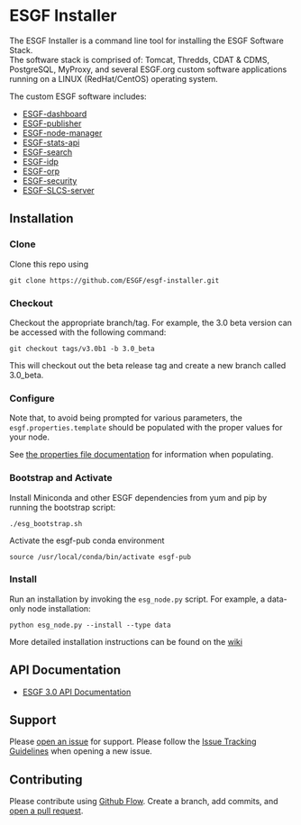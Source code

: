 # ESGF Installer
The ESGF Installer is a command line tool for installing the ESGF Software Stack.  
The software stack is comprised of: Tomcat, Thredds, CDAT & CDMS, PostgreSQL, MyProxy, and several ESGF.org custom software applications running on a LINUX (RedHat/CentOS) operating system.

The custom ESGF software includes:
- [ESGF-dashboard](https://github.com/ESGF/esgf-dashboard)
- [ESGF-publisher](https://github.com/ESGF/esg-publisher)
- [ESGF-node-manager](https://github.com/ESGF/esgf-node-manager)
- [ESGF-stats-api](https://github.com/ESGF/esgf-stats-api)
- [ESGF-search](https://github.com/ESGF/esg-search)
- [ESGF-idp](https://github.com/ESGF/esgf-idp)
- [ESGF-orp](https://github.com/ESGF/esg-orp)
- [ESGF-security](https://github.com/ESGF/esgf-security)
- [ESGF-SLCS-server](https://github.com/ESGF/esgf-slcs-server)

## Installation
### Clone
Clone this repo using 
```
git clone https://github.com/ESGF/esgf-installer.git
```
### Checkout
Checkout the appropriate branch/tag. For example, the 3.0 beta version can be accessed with the following command: 
```
git checkout tags/v3.0b1 -b 3.0_beta
```
This will checkout out the beta release tag and create a new branch called 3.0_beta.

### Configure
Note that, to avoid being prompted for various parameters, the `esgf.properties.template` should be populated with the proper values for your node.

See [the properties file documentation](https://esgf.github.io/esgf-installer/autoinstall_usage.html) for information when populating.

### Bootstrap and Activate
Install Miniconda and other ESGF dependencies from yum and pip by running the bootstrap script:
```
./esg_bootstrap.sh
``` 
Activate the esgf-pub conda environment
```
source /usr/local/conda/bin/activate esgf-pub
```

### Install
Run an installation by invoking the `esg_node.py` script. For example, a data-only node installation:
```
python esg_node.py --install --type data
```


More detailed installation instructions can be found on the [wiki](https://github.com/ESGF/esgf-installer/wiki)

## API Documentation
- [ESGF 3.0 API Documentation](https://esgf.github.io/esgf-installer/)

## Support

Please [open an issue](https://github.com/ESGF/esgf-installer/issues/new) for support.
Please follow the [Issue Tracking Guidelines](https://github.com/ESGF/esgf-installer/wiki/ESGF-Installer-Issue-Tracking-Guidelines) when opening a new issue.


## Contributing

Please contribute using [Github Flow](https://guides.github.com/introduction/flow/). Create a branch, add commits, and [open a pull request](https://github.com/ESGF/esgf-installer/compare).
